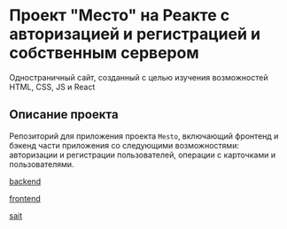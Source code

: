 # Проект "Место" на Реакте с авторизацией и регистрацией и собственным сервером

Одностраничный сайт, созданный с целью изучения возможностей HTML, CSS, JS и React
## Описание проекта

Репозиторий для приложения проекта `Mesto`, включающий фронтенд и бэкенд части приложения со следующими возможностями: авторизации и регистрации пользователей, операции с карточками и пользователями. 

[backend](backend/readme.md)

[frontend](backend/readme.md)

[sait](https://domainbatist.students.nomoredomains.xyz/sign-up)

